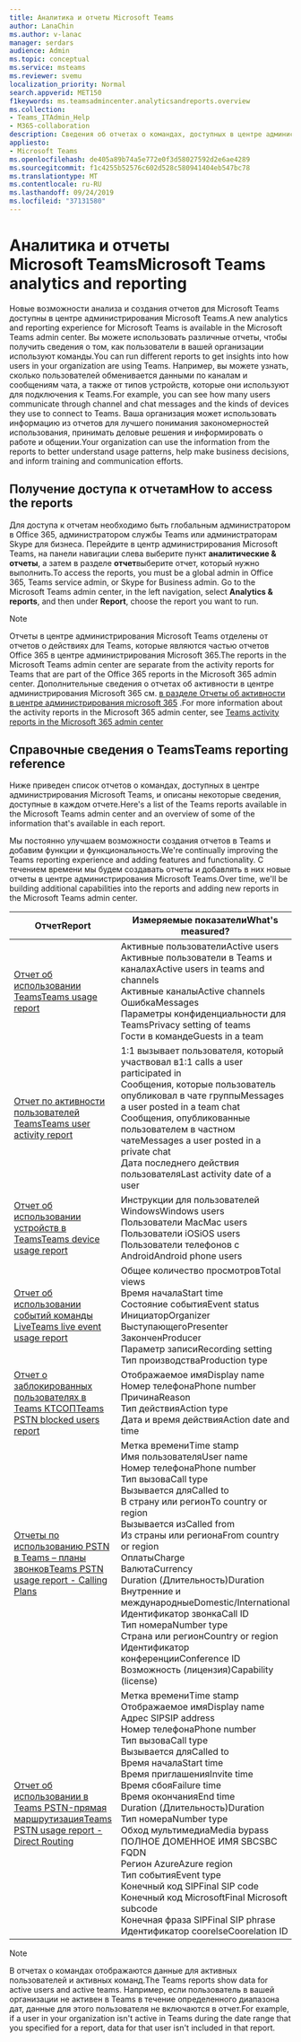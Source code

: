 ```yaml
---
title: Аналитика и отчеты Microsoft Teams
author: LanaChin
ms.author: v-lanac
manager: serdars
audience: Admin
ms.topic: conceptual
ms.service: msteams
ms.reviewer: svemu
localization_priority: Normal
search.appverid: MET150
f1keywords: ms.teamsadmincenter.analyticsandreports.overview
ms.collection:
- Teams_ITAdmin_Help
- M365-collaboration
description: Сведения об отчетах о командах, доступных в центре администрирования Microsoft Teams.
appliesto:
- Microsoft Teams
ms.openlocfilehash: de405a89b74a5e772e0f3d58027592d2e6ae4289
ms.sourcegitcommit: f1c4255b52576c602d528c580941404eb547bc78
ms.translationtype: MT
ms.contentlocale: ru-RU
ms.lasthandoff: 09/24/2019
ms.locfileid: "37131580"
---
```

# <a name="microsoft-teams-analytics-and-reporting"></a><span data-ttu-id="07719-103">Аналитика и отчеты Microsoft Teams</span><span class="sxs-lookup"><span data-stu-id="07719-103">Microsoft Teams analytics and reporting</span></span>

<span data-ttu-id="07719-104">Новые возможности анализа и создания отчетов для Microsoft Teams доступны в центре администрирования Microsoft Teams.</span><span class="sxs-lookup"><span data-stu-id="07719-104">A new analytics and reporting experience for Microsoft Teams is available in the Microsoft Teams admin center.</span></span> <span data-ttu-id="07719-105">Вы можете использовать различные отчеты, чтобы получить сведения о том, как пользователи в вашей организации используют команды.</span><span class="sxs-lookup"><span data-stu-id="07719-105">You can run different reports to get insights into how users in your organization are using Teams.</span></span> <span data-ttu-id="07719-106">Например, вы можете узнать, сколько пользователей обменивается данными по каналам и сообщениям чата, а также от типов устройств, которые они используют для подключения к Teams.</span><span class="sxs-lookup"><span data-stu-id="07719-106">For example, you can see how many users communicate through channel and chat messages and the kinds of devices they use to connect to Teams.</span></span> <span data-ttu-id="07719-107">Ваша организация может использовать информацию из отчетов для лучшего понимания закономерностей использования, принимать деловые решения и информировать о работе и общении.</span><span class="sxs-lookup"><span data-stu-id="07719-107">Your organization can use the information from the reports to better understand usage patterns, help make business decisions, and inform training and communication efforts.</span></span>

## <a name="how-to-access-the-reports"></a><span data-ttu-id="07719-108">Получение доступа к отчетам</span><span class="sxs-lookup"><span data-stu-id="07719-108">How to access the reports</span></span>

<span data-ttu-id="07719-109">Для доступа к отчетам необходимо быть глобальным администратором в Office 365, администратором службы Teams или администраторам Skype для бизнеса.  Перейдите в центр администрирования Microsoft Teams, на панели навигации слева выберите пункт **аналитические & отчеты**, а затем в разделе **отчет**выберите отчет, который нужно выполнить.</span><span class="sxs-lookup"><span data-stu-id="07719-109">To access the reports, you must be a global admin in Office 365, Teams service admin, or Skype for Business admin.  Go to the Microsoft Teams admin center, in the left navigation, select **Analytics & reports**, and then under **Report**, choose the report you want to run.</span></span>

> [!NOTE]
> <span data-ttu-id="07719-110">Отчеты в центре администрирования Microsoft Teams отделены от отчетов о действиях для Teams, которые являются частью отчетов Office 365 в центре администрирования Microsoft 365.</span><span class="sxs-lookup"><span data-stu-id="07719-110">The reports in the Microsoft Teams admin center are separate from the activity reports for Teams that are part of the Office 365 reports in the Microsoft 365 admin center.</span></span> <span data-ttu-id="07719-111">Дополнительные сведения о отчетах об активности в центре администрирования Microsoft 365 см. [в разделе Отчеты об активности в центре администрирования microsoft 365](../teams-activity-reports.md) .</span><span class="sxs-lookup"><span data-stu-id="07719-111">For more information about the activity reports in the Microsoft 365 admin center, see [Teams activity reports in the Microsoft 365 admin center](../teams-activity-reports.md)</span></span>

## <a name="teams-reporting-reference"></a><span data-ttu-id="07719-112">Справочные сведения о Teams</span><span class="sxs-lookup"><span data-stu-id="07719-112">Teams reporting reference</span></span>

<span data-ttu-id="07719-113">Ниже приведен список отчетов о командах, доступных в центре администрирования Microsoft Teams, и описаны некоторые сведения, доступные в каждом отчете.</span><span class="sxs-lookup"><span data-stu-id="07719-113">Here's a list of the Teams reports available in the Microsoft Teams admin center and an overview of some of the information that's available in each report.</span></span>

<span data-ttu-id="07719-114">Мы постоянно улучшаем возможности создания отчетов в Teams и добавим функции и функциональность.</span><span class="sxs-lookup"><span data-stu-id="07719-114">We're continually improving the Teams reporting experience and adding features and functionality.</span></span> <span data-ttu-id="07719-115">С течением времени мы будем создавать отчеты и добавлять в них новые отчеты в центре администрирования Microsoft Teams.</span><span class="sxs-lookup"><span data-stu-id="07719-115">Over time, we'll be building additional capabilities into the reports and adding new reports in the Microsoft Teams admin center.</span></span>

|<span data-ttu-id="07719-116">Отчет</span><span class="sxs-lookup"><span data-stu-id="07719-116">Report</span></span>  |<span data-ttu-id="07719-117">Измеряемые показатели</span><span class="sxs-lookup"><span data-stu-id="07719-117">What's measured?</span></span> |
|---------|---------|
|[<span data-ttu-id="07719-118">Отчет об использовании Teams</span><span class="sxs-lookup"><span data-stu-id="07719-118">Teams usage report</span></span>](teams-usage-report.md)  |  <span data-ttu-id="07719-119">Активные пользователи</span><span class="sxs-lookup"><span data-stu-id="07719-119">Active users</span></span><br/><span data-ttu-id="07719-120">Активные пользователи в Teams и каналах</span><span class="sxs-lookup"><span data-stu-id="07719-120">Active users in teams and channels</span></span><br/><span data-ttu-id="07719-121">Активные каналы</span><span class="sxs-lookup"><span data-stu-id="07719-121">Active channels</span></span><br/><span data-ttu-id="07719-122">Ошибка</span><span class="sxs-lookup"><span data-stu-id="07719-122">Messages</span></span><br/><span data-ttu-id="07719-123">Параметры конфиденциальности для Teams</span><span class="sxs-lookup"><span data-stu-id="07719-123">Privacy setting of  teams</span></span><br/><span data-ttu-id="07719-124">Гости в команде</span><span class="sxs-lookup"><span data-stu-id="07719-124">Guests in a team</span></span>   |
|[<span data-ttu-id="07719-125">Отчет по активности пользователей Teams</span><span class="sxs-lookup"><span data-stu-id="07719-125">Teams user activity report</span></span>](user-activity-report.md)  |  <span data-ttu-id="07719-126">1:1 вызывает пользователя, который участвовал в</span><span class="sxs-lookup"><span data-stu-id="07719-126">1:1 calls a user participated in</span></span><br/><span data-ttu-id="07719-127">Сообщения, которые пользователь опубликовал в чате группы</span><span class="sxs-lookup"><span data-stu-id="07719-127">Messages a user posted in a team chat</span></span><br/><span data-ttu-id="07719-128">Сообщения, опубликованные пользователем в частном чате</span><span class="sxs-lookup"><span data-stu-id="07719-128">Messages a user posted in a private chat</span></span><br/><span data-ttu-id="07719-129">Дата последнего действия пользователя</span><span class="sxs-lookup"><span data-stu-id="07719-129">Last activity date of a user</span></span>     |
|[<span data-ttu-id="07719-130">Отчет об использовании устройств в Teams</span><span class="sxs-lookup"><span data-stu-id="07719-130">Teams device usage report</span></span>](device-usage-report.md)   |  <span data-ttu-id="07719-131">Инструкции для пользователей Windows</span><span class="sxs-lookup"><span data-stu-id="07719-131">Windows users</span></span><br/><span data-ttu-id="07719-132">Пользователи Mac</span><span class="sxs-lookup"><span data-stu-id="07719-132">Mac users</span></span><br/><span data-ttu-id="07719-133">Пользователи iOS</span><span class="sxs-lookup"><span data-stu-id="07719-133">iOS users</span></span><br/><span data-ttu-id="07719-134">Пользователи телефонов с Android</span><span class="sxs-lookup"><span data-stu-id="07719-134">Android phone users</span></span>     |
|[<span data-ttu-id="07719-135">Отчет об использовании событий команды Live</span><span class="sxs-lookup"><span data-stu-id="07719-135">Teams live event usage report</span></span>](teams-live-event-usage-report.md)   |  <span data-ttu-id="07719-136">Общее количество просмотров</span><span class="sxs-lookup"><span data-stu-id="07719-136">Total views</span></span><br><span data-ttu-id="07719-137">Время начала</span><span class="sxs-lookup"><span data-stu-id="07719-137">Start time</span></span><br><span data-ttu-id="07719-138">Состояние события</span><span class="sxs-lookup"><span data-stu-id="07719-138">Event status</span></span><br><span data-ttu-id="07719-139">Инициатор</span><span class="sxs-lookup"><span data-stu-id="07719-139">Organizer</span></span><br><span data-ttu-id="07719-140">Выступающего</span><span class="sxs-lookup"><span data-stu-id="07719-140">Presenter</span></span><br><span data-ttu-id="07719-141">Закончен</span><span class="sxs-lookup"><span data-stu-id="07719-141">Producer</span></span><br><span data-ttu-id="07719-142">Параметр записи</span><span class="sxs-lookup"><span data-stu-id="07719-142">Recording setting</span></span><br><span data-ttu-id="07719-143">Тип производства</span><span class="sxs-lookup"><span data-stu-id="07719-143">Production type</span></span>    |
|[<span data-ttu-id="07719-144">Отчет о заблокированных пользователях в Teams КТСОП</span><span class="sxs-lookup"><span data-stu-id="07719-144">Teams PSTN blocked users report</span></span>](pstn-blocked-users-report.md)   |  <span data-ttu-id="07719-145">Отображаемое имя</span><span class="sxs-lookup"><span data-stu-id="07719-145">Display name</span></span><br><span data-ttu-id="07719-146">Номер телефона</span><span class="sxs-lookup"><span data-stu-id="07719-146">Phone number</span></span><br><span data-ttu-id="07719-147">Причина</span><span class="sxs-lookup"><span data-stu-id="07719-147">Reason</span></span><br><span data-ttu-id="07719-148">Тип действия</span><span class="sxs-lookup"><span data-stu-id="07719-148">Action type</span></span><br><span data-ttu-id="07719-149">Дата и время действия</span><span class="sxs-lookup"><span data-stu-id="07719-149">Action date and time</span></span>   |
|[<span data-ttu-id="07719-150">Отчеты по использованию PSTN в Teams – планы звонков</span><span class="sxs-lookup"><span data-stu-id="07719-150">Teams PSTN usage report - Calling Plans</span></span>](pstn-usage-report.md#calling-plans)|  <span data-ttu-id="07719-151">Метка времени</span><span class="sxs-lookup"><span data-stu-id="07719-151">Time stamp</span></span><br><span data-ttu-id="07719-152">Имя пользователя</span><span class="sxs-lookup"><span data-stu-id="07719-152">User name</span></span><br><span data-ttu-id="07719-153">Номер телефона</span><span class="sxs-lookup"><span data-stu-id="07719-153">Phone number</span></span><br><span data-ttu-id="07719-154">Тип вызова</span><span class="sxs-lookup"><span data-stu-id="07719-154">Call type</span></span> <br><span data-ttu-id="07719-155">Вызывается для</span><span class="sxs-lookup"><span data-stu-id="07719-155">Called to</span></span><br><span data-ttu-id="07719-156">В страну или регион</span><span class="sxs-lookup"><span data-stu-id="07719-156">To country or region</span></span> <br><span data-ttu-id="07719-157">Вызывается из</span><span class="sxs-lookup"><span data-stu-id="07719-157">Called from</span></span> <br><span data-ttu-id="07719-158">Из страны или региона</span><span class="sxs-lookup"><span data-stu-id="07719-158">From country or region</span></span><br><span data-ttu-id="07719-159">Оплаты</span><span class="sxs-lookup"><span data-stu-id="07719-159">Charge</span></span><br><span data-ttu-id="07719-160">Валюта</span><span class="sxs-lookup"><span data-stu-id="07719-160">Currency</span></span><br><span data-ttu-id="07719-161">Duration (Длительность)</span><span class="sxs-lookup"><span data-stu-id="07719-161">Duration</span></span><br><span data-ttu-id="07719-162">Внутренние и международные</span><span class="sxs-lookup"><span data-stu-id="07719-162">Domestic/International</span></span><br><span data-ttu-id="07719-163">Идентификатор звонка</span><span class="sxs-lookup"><span data-stu-id="07719-163">Call ID</span></span><br><span data-ttu-id="07719-164">Тип номера</span><span class="sxs-lookup"><span data-stu-id="07719-164">Number type</span></span><br><span data-ttu-id="07719-165">Страна или регион</span><span class="sxs-lookup"><span data-stu-id="07719-165">Country or region</span></span><br><span data-ttu-id="07719-166">Идентификатор конференции</span><span class="sxs-lookup"><span data-stu-id="07719-166">Conference ID</span></span><br><span data-ttu-id="07719-167">Возможность (лицензия)</span><span class="sxs-lookup"><span data-stu-id="07719-167">Capability (license)</span></span>|
|[<span data-ttu-id="07719-168">Отчет об использовании в Teams PSTN-прямая маршрутизация</span><span class="sxs-lookup"><span data-stu-id="07719-168">Teams PSTN usage report - Direct Routing</span></span>](pstn-usage-report.md#direct-routing)  |  <span data-ttu-id="07719-169">Метка времени</span><span class="sxs-lookup"><span data-stu-id="07719-169">Time stamp</span></span><br><span data-ttu-id="07719-170">Отображаемое имя</span><span class="sxs-lookup"><span data-stu-id="07719-170">Display name</span></span><br><span data-ttu-id="07719-171">Адрес SIP</span><span class="sxs-lookup"><span data-stu-id="07719-171">SIP address</span></span><br><span data-ttu-id="07719-172">Номер телефона</span><span class="sxs-lookup"><span data-stu-id="07719-172">Phone number</span></span> <br><span data-ttu-id="07719-173">Тип вызова</span><span class="sxs-lookup"><span data-stu-id="07719-173">Call type</span></span><br><span data-ttu-id="07719-174">Вызывается для</span><span class="sxs-lookup"><span data-stu-id="07719-174">Called to</span></span><br><span data-ttu-id="07719-175">Время начала</span><span class="sxs-lookup"><span data-stu-id="07719-175">Start time</span></span><br><span data-ttu-id="07719-176">Время приглашения</span><span class="sxs-lookup"><span data-stu-id="07719-176">Invite time</span></span><br><span data-ttu-id="07719-177">Время сбоя</span><span class="sxs-lookup"><span data-stu-id="07719-177">Failure time</span></span><br><span data-ttu-id="07719-178">Время окончания</span><span class="sxs-lookup"><span data-stu-id="07719-178">End time</span></span><br><span data-ttu-id="07719-179">Duration (Длительность)</span><span class="sxs-lookup"><span data-stu-id="07719-179">Duration</span></span><br><span data-ttu-id="07719-180">Тип номера</span><span class="sxs-lookup"><span data-stu-id="07719-180">Number type</span></span><br><span data-ttu-id="07719-181">Обход мультимедиа</span><span class="sxs-lookup"><span data-stu-id="07719-181">Media bypass</span></span><br><span data-ttu-id="07719-182">ПОЛНОЕ ДОМЕННОЕ ИМЯ SBC</span><span class="sxs-lookup"><span data-stu-id="07719-182">SBC FQDN</span></span><br><span data-ttu-id="07719-183">Регион Azure</span><span class="sxs-lookup"><span data-stu-id="07719-183">Azure region</span></span><br><span data-ttu-id="07719-184">Тип события</span><span class="sxs-lookup"><span data-stu-id="07719-184">Event type</span></span><br><span data-ttu-id="07719-185">Конечный код SIP</span><span class="sxs-lookup"><span data-stu-id="07719-185">Final SIP code</span></span><br><span data-ttu-id="07719-186">Конечный код Microsoft</span><span class="sxs-lookup"><span data-stu-id="07719-186">Final Microsoft subcode</span></span><br><span data-ttu-id="07719-187">Конечная фраза SIP</span><span class="sxs-lookup"><span data-stu-id="07719-187">Final SIP phrase</span></span><br><span data-ttu-id="07719-188">Идентификатор соorelse</span><span class="sxs-lookup"><span data-stu-id="07719-188">Coorelation ID</span></span>  |

> [!NOTE]
> <span data-ttu-id="07719-189">В отчетах о командах отображаются данные для активных пользователей и активных команд.</span><span class="sxs-lookup"><span data-stu-id="07719-189">The Teams reports show data for active users and active teams.</span></span> <span data-ttu-id="07719-190">Например, если пользователь в вашей организации не активен в Teams в течение определенного диапазона дат, данные для этого пользователя не включаются в отчет.</span><span class="sxs-lookup"><span data-stu-id="07719-190">For example, if a user in your organization isn't active in Teams during the date range that you specified for a report, data for that user isn't included in that report.</span></span>
